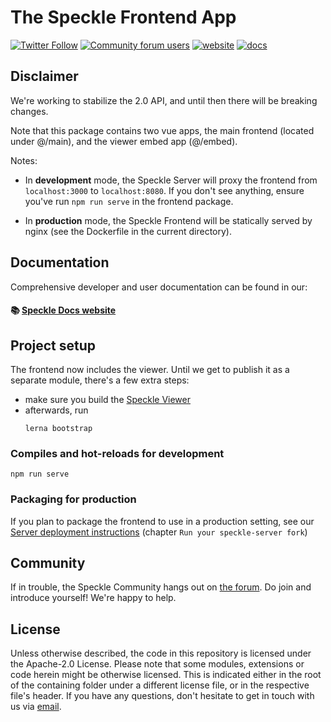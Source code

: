 # The Speckle Frontend App

[![Twitter Follow](https://img.shields.io/twitter/follow/SpeckleSystems?style=social)](https://twitter.com/SpeckleSystems) [![Community forum users](https://img.shields.io/discourse/users?server=https%3A%2F%2Fspeckle.community&style=flat-square&logo=discourse&logoColor=white)](https://speckle.community) [![website](https://img.shields.io/badge/https://-speckle.systems-royalblue?style=flat-square)](https://speckle.systems) [![docs](https://img.shields.io/badge/docs-speckle.guide-orange?style=flat-square&logo=read-the-docs&logoColor=white)](https://speckle.guide/dev/)

## Disclaimer

We're working to stabilize the 2.0 API, and until then there will be breaking changes.

Note that this package contains two vue apps, the main frontend (located under @/main), and the viewer embed app (@/embed).

Notes:

- In **development** mode, the Speckle Server will proxy the frontend from `localhost:3000` to `localhost:8080`. If you don't see anything, ensure you've run `npm run serve` in the frontend package.

- In **production** mode, the Speckle Frontend will be statically served by nginx (see the Dockerfile in the current directory).

## Documentation

Comprehensive developer and user documentation can be found in our:

#### 📚 [Speckle Docs website](https://speckle.guide/dev/)

## Project setup

The frontend now includes the viewer. Until we get to publish it as a separate module, there's a few extra steps:

- make sure you build the [Speckle Viewer](../viewer)
- afterwards, run
  ```
  lerna bootstrap
  ```

### Compiles and hot-reloads for development

```
npm run serve
```

### Packaging for production

If you plan to package the frontend to use in a production setting, see our [Server deployment instructions](https://speckle.guide/dev/server-setup.html) (chapter `Run your speckle-server fork`)

## Community

If in trouble, the Speckle Community hangs out on [the forum](https://speckle.community). Do join and introduce yourself! We're happy to help.

## License

Unless otherwise described, the code in this repository is licensed under the Apache-2.0 License. Please note that some modules, extensions or code herein might be otherwise licensed. This is indicated either in the root of the containing folder under a different license file, or in the respective file's header. If you have any questions, don't hesitate to get in touch with us via [email](mailto:hello@speckle.systems).
